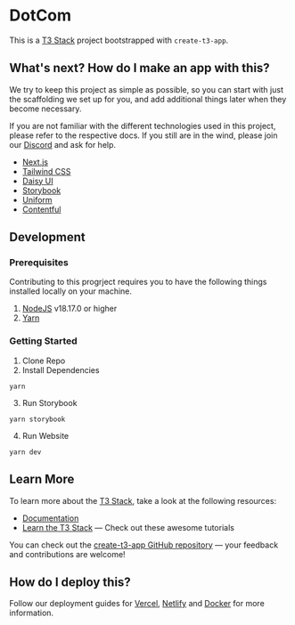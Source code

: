 # DotCom

This is a [T3 Stack](https://create.t3.gg/) project bootstrapped with `create-t3-app`.

## What's next? How do I make an app with this?

We try to keep this project as simple as possible, so you can start with just the scaffolding we set up for you, and add additional things later when they become necessary.

If you are not familiar with the different technologies used in this project, please refer to the respective docs. If you still are in the wind, please join our [Discord](https://t3.gg/discord) and ask for help.

- [Next.js](https://nextjs.org)
- [Tailwind CSS](https://tailwindcss.com)
- [Daisy UI](https://daisyui.com/)
- [Storybook](https://storybook.js.org/)
- [Uniform](https://www.uniform.dev/)
- [Contentful](https://www.contentful.com/)

## Development

### Prerequisites

Contributing to this progrject requires you to have the following things installed locally on your machine.

1. [NodeJS](https://nodejs.org/en/) v18.17.0 or higher
2. [Yarn](https://yarnpkg.com/)

### Getting Started

1. Clone Repo
2. Install Dependencies
```
yarn 
```
3. Run Storybook
```
yarn storybook
```

4. Run Website
```
yarn dev
```

## Learn More

To learn more about the [T3 Stack](https://create.t3.gg/), take a look at the following resources:

- [Documentation](https://create.t3.gg/)
- [Learn the T3 Stack](https://create.t3.gg/en/faq#what-learning-resources-are-currently-available) — Check out these awesome tutorials

You can check out the [create-t3-app GitHub repository](https://github.com/t3-oss/create-t3-app) — your feedback and contributions are welcome!

## How do I deploy this?

Follow our deployment guides for [Vercel](https://create.t3.gg/en/deployment/vercel), [Netlify](https://create.t3.gg/en/deployment/netlify) and [Docker](https://create.t3.gg/en/deployment/docker) for more information.
